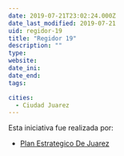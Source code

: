 ```yaml
---
date: 2019-07-21T23:02:24.000Z
date_last_modified: 2019-07-21
uid: regidor-19
title: "Regidor 19"
description: ""
type: 
website: 
date_ini: 
date_end: 
tags:

cities: 
  - Ciudad Juarez
---
```


Esta iniciativa fue realizada por:

- [Plan Estrategico De Juarez](/i/plan-estrategico-de-juarez.html)
